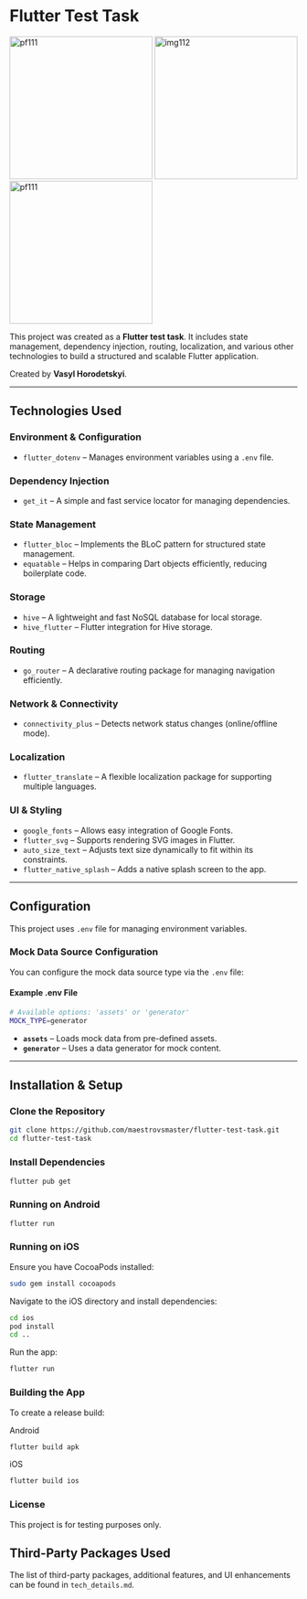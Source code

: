 #  Flutter Test Task

<p align="left">
  <img src="https://github.com/user-attachments/assets/ca0857be-668e-438e-8355-191ed0dd01db" alt="pf111" height="250">
  <img src="https://github.com/user-attachments/assets/ad5bb6f9-8c27-4eac-b04f-2cf40fc959ba" alt="img112" height="250">
  <img src="https://github.com/user-attachments/assets/3dc312b8-6eb7-4f8d-91da-9b0ae4961877" alt="pf111" height="250">
</p>


This project was created as a **Flutter test task**. It includes state management, dependency injection, routing, localization, and various other technologies to build a structured and scalable Flutter application.

Created by **Vasyl Horodetskyi**.

---

##  Technologies Used

###  Environment & Configuration
- `flutter_dotenv` – Manages environment variables using a `.env` file.

###  Dependency Injection
- `get_it` – A simple and fast service locator for managing dependencies.

###  State Management
- `flutter_bloc` – Implements the BLoC pattern for structured state management.
- `equatable` – Helps in comparing Dart objects efficiently, reducing boilerplate code.

###  Storage
- `hive` – A lightweight and fast NoSQL database for local storage.
- `hive_flutter` – Flutter integration for Hive storage.

###  Routing
- `go_router` – A declarative routing package for managing navigation efficiently.

###  Network & Connectivity
- `connectivity_plus` – Detects network status changes (online/offline mode).

###  Localization
- `flutter_translate` – A flexible localization package for supporting multiple languages.

###  UI & Styling
- `google_fonts` – Allows easy integration of Google Fonts.
- `flutter_svg` – Supports rendering SVG images in Flutter.
- `auto_size_text` – Adjusts text size dynamically to fit within its constraints.
- `flutter_native_splash` – Adds a native splash screen to the app.


---

##  Configuration
This project uses `.env` file for managing environment variables.  

### Mock Data Source Configuration
You can configure the mock data source type via the `.env` file:

####  Example .env File
```sh
# Available options: 'assets' or 'generator'
MOCK_TYPE=generator
```
- **`assets`** – Loads mock data from pre-defined assets.
- **`generator`** – Uses a data generator for mock content.

---

##  Installation & Setup

###  Clone the Repository
```sh
git clone https://github.com/maestrovsmaster/flutter-test-task.git
cd flutter-test-task
```

###  Install Dependencies
```sh
flutter pub get
```


###  Running on Android
```sh
flutter run
```


###  Running on iOS
Ensure you have CocoaPods installed:
```sh
sudo gem install cocoapods
```
Navigate to the iOS directory and install dependencies:
```sh
cd ios
pod install
cd ..
```
Run the app:
```sh
flutter run
```

###  Building the App
To create a release build:

Android
```sh
flutter build apk
```
iOS
```sh
flutter build ios
```
###  License
This project is for testing purposes only.



## Third-Party Packages Used  
The list of third-party packages, additional features, and UI enhancements can be found in `tech_details.md`.  




